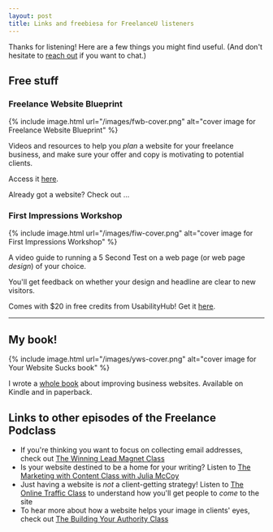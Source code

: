 ```yaml
---
layout: post
title: Links and freebiesa for FreelanceU listeners
---
```


Thanks for listening! Here are a few things you might find useful. (And don't hesitate to [reach out](/contact) if you want to chat.)

## Free stuff

### Freelance Website Blueprint

{% include image.html url="/images/fwb-cover.png" alt="cover image for Freelance Website Blueprint" %}

Videos and resources to help you _plan_ a website for your freelance business, and make sure your offer and copy is motivating to potential clients.

Access it [here](https://gum.co/freelance-website-blueprint).

Already got a website? Check out ...


### First Impressions Workshop

{% include image.html url="/images/fiw-cover.png" alt="cover image for First Impressions Workshop" %}

A video guide to running a 5 Second Test on a web page (or web page _design_) of your choice. 

You'll get feedback on whether your design and headline are clear to new visitors.

Comes with $20 in free credits from UsabilityHub! Get it [here](https://gum.co/first-impressions-workshop).

---

## My book!

{% include image.html url="/images/yws-cover.png" alt="cover image for Your Website Sucks book" %}

I wrote a [whole book](https://www.amazon.com/dp/B0BVSXB5W7) about improving business websites. Available on Kindle and in paperback.


## Links to other episodes of the Freelance Podclass

- If you're thinking you want to focus on collecting email addresses, check out [The Winning Lead Magnet Class](https://www.freelanceu.com/freeupodcast/lead-magnet-class/)
- Is your website destined to be a home for your writing? Listen to [The Marketing with Content Class with Julia McCoy](https://www.freelanceu.com/freeupodcast/marketing-with-content-class/)
- Just having a website is _not_ a client-getting strategy! Listen to [The Online Traffic Class](https://www.freelanceu.com/freeupodcast/online-traffic-class/) to understand how you'll get people to _come_ to the site
- To hear more about how a website helps your image in clients' eyes, check out [The Building Your Authority Class](https://www.freelanceu.com/freeupodcast/building-authority-class/)
